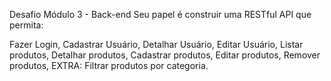 Desafio Módulo 3 - Back-end
Seu papel é construir uma RESTful API que permita:

Fazer Login,
Cadastrar Usuário,
Detalhar Usuário,
Editar Usuário,
Listar produtos,
Detalhar produtos,
Cadastrar produtos,
Editar produtos,
Remover produtos,
EXTRA: Filtrar produtos por categoria.
